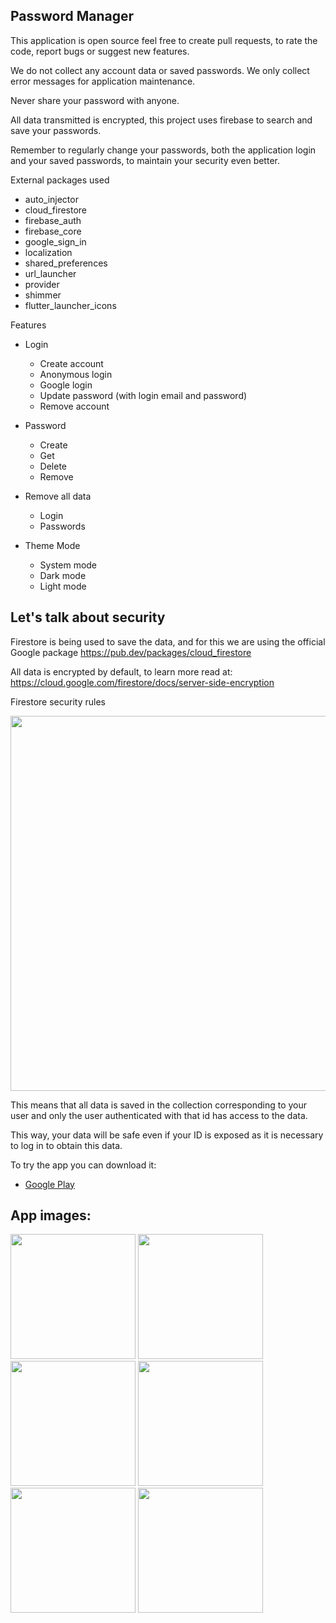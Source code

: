 ## Password Manager

This application is open source feel free to create pull requests, to rate the code, report bugs or suggest new features.

We do not collect any account data or saved passwords. We only collect error messages for application maintenance.

Never share your password with anyone.

All data transmitted is encrypted, this project uses firebase to search and save your passwords.
  
Remember to regularly change your passwords, both the application login and your saved passwords, to maintain your security even better.

External packages used

  * auto_injector
  * cloud_firestore
  * firebase_auth
  * firebase_core
  * google_sign_in
  * localization
  * shared_preferences
  * url_launcher
  * provider
  * shimmer
  * flutter_launcher_icons

Features

  * Login    
      * Create account        
      * Anonymous login        
      * Google login        
      * Update password (with login email and password)        
      * Remove account
      
  * Password
      * Create
      * Get
      * Delete
      * Remove
        
  * Remove all data
      * Login
      * Passwords
   
  * Theme Mode
      * System mode
      * Dark mode
      * Light mode

## Let's talk about security

Firestore is being used to save the data, and for this we are using the official Google package https://pub.dev/packages/cloud_firestore

All data is encrypted by default, to learn more read at: https://cloud.google.com/firestore/docs/server-side-encryption

Firestore security rules

<img src="https://github.com/NetoBatista/password_manager/assets/23426240/26d057e4-7d56-4804-a49f-0b8f268414e3" width="600" />

This means that all data is saved in the collection corresponding to your user and only the user authenticated with that id has access to the data.

This way, your data will be safe even if your ID is exposed as it is necessary to log in to obtain this data.

To try the app you can download it:
* [Google Play](https://play.google.com/store/apps/details?id=br.com.jbsn.password_manager)

## App images:
<img src="https://github.com/NetoBatista/password_manager/assets/23426240/64fcf814-ad9a-40a8-a70d-e34159e5ec2e" width="200" />
<img src="https://github.com/NetoBatista/password_manager/assets/23426240/9dd9b42a-b574-4c84-a034-14ac96059ccb" width="200" />


<img src="https://github.com/NetoBatista/password_manager/assets/23426240/58988733-8c84-433d-9100-fffecaa13266" width="200" />
<img src="https://github.com/NetoBatista/password_manager/assets/23426240/864f5107-bf8a-4766-9a9d-b0aba185a7aa" width="200" />

<img src="https://github.com/NetoBatista/password_manager/assets/23426240/d9dc2055-eeb5-4bef-90b0-a51375094b29" width="200" />
<img src="https://github.com/NetoBatista/password_manager/assets/23426240/e4a492e4-82b7-465c-8d10-f674e716cc95" width="200" />

